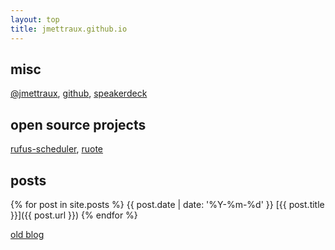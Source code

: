 ```yaml
---
layout: top
title: jmettraux.github.io
---
```


## misc

[@jmettraux](http://twitter.com/jmettraux),
[github](http://github.com/jmettraux),
[speakerdeck](https://speakerdeck.com/u/jmettraux)

## open source projects ##

[rufus-scheduler](https://github.com/jmettraux/rufus-scheduler),
[ruote](https://github.com/jmettraux/ruote)

## posts ##

{% for post in site.posts %}
  {{ post.date | date: '%Y-%m-%d' }}  [{{ post.title }}]({{ post.url }})
{% endfor %}

[old blog](http://jmettraux.wordpress.com)

